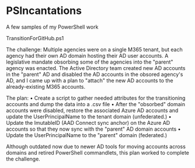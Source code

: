 # PSIncantations
A few samples of my PowerShell work

TransitionForGitHub.ps1

The challenge: Multiple agencies were on a single M365 tenant, but each agency had their own AD domain hosting their AD user accounts. A legislative mandate obsorbing some of the agencies into the "parent" agency was enacted. The Active Directory team created new AD accounts in the "parent" AD and disabled the AD accounts in the obsored agency's AD, and I came up with a plan to "attach" the new AD accounts to the already-existing M365 accounts.

The plan:
• Create a script to gather needed attributes for the transitioning accounts and dump the data into a .csv file
• After the "obsorbed" domain accounts were disabled, restore the associated Azure AD accounts and update the UserPrincipalName to the tenant domain (unfederated.)
• Update the ImutableID (AAD Connect sync anchor) on the Azure AD accounts so that they now sync with the "parent" AD domain accounts
• Update the UserPrincipalName to the "parent" domain (federated.)

Although outdated now due to newer AD tools for moving accounts across domains and retired PowerShell commandlets, this plan worked to complete the challenge.
